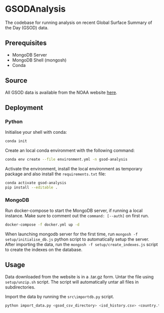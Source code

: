 # GSODAnalysis

The codebase for running analysis on recent Global Surface Summary of the Day (GSOD) data.

## Prerequisites

- MongoDB Server
- MongoDB Shell (mongosh)
- Conda

## Source

All GSOD data is available from the NOAA website [here](https://www.ncei.noaa.gov/metadata/geoportal/rest/metadata/item/gov.noaa.ncdc:C00516/html).

## Deployment

### Python

Initialise your shell with conda:

```bash
conda init
```

Create an local conda environment with the following command:

```bash
conda env create --file environment.yml -n gsod-analysis
```

Activate the environment, install the local environment as temporary package and also install the `requirements.txt` file:

```bash
conda activate gsod-analysis
pip install --editable .
```


### MongoDB

Run docker-compose to start the MongoDB server, if running a local instance. Make sure to comment out the `command: [--auth]` on first run.

```bash
docker-compose -f docker.yml up -d
```

When launching mongodb server for the first time, run `mongosh -f setup/initialise_db.js` python script to automatically setup the server. After importing the data, run the `mongosh -f setup/create_indexes.js` script to create the indexes on the database.

## Usage

Data downloaded from the website is in a .tar.gz form. Untar the file using `setup/unzip.sh` script. The script will automatically untar all files in subdirectories.

Import the data by running the `src\importdb.py` script.

```bash
python import_data.py <gsod_csv_directory> <isd_history.csv> <country.txt>
```
